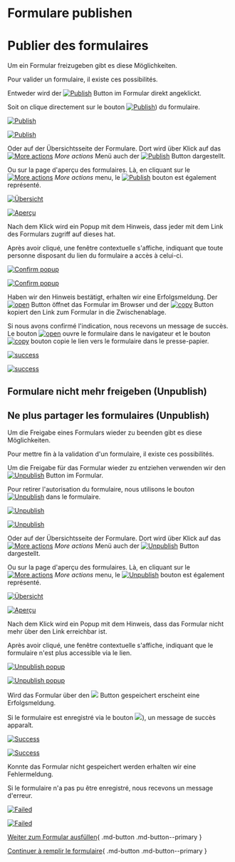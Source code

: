 <!-- TRANSLATED by md-translate -->
# Formulare publishen

# Publier des formulaires

Um ein Formular freizugeben gibt es diese Möglichkeiten.

Pour valider un formulaire, il existe ces possibilités.

Entweder wird der [![Publish](../../assets/images/de/i-doit-pro-add-ons/forms/publishen/1-fp.png)](../../assets/images/de/i-doit-pro-add-ons/forms/publishen/1-fp.png) Button im Formular direkt angeklickt.

Soit on clique directement sur le bouton [ ![Publish](../../assets/images/fr/i-doit-pro-add-ons/forms/publishen/1-fp.png)](../../assets/images/fr/i-doit-pro-add-ons/forms/publishen/1-fp.png)) du formulaire.

[![Publish](../../assets/images/de/i-doit-pro-add-ons/forms/publishen/2-fp.png)](../../assets/images/de/i-doit-pro-add-ons/forms/publishen/2-fp.png)

[ ![Publish](../../assets/images/fr/i-doit-pro-add-ons/forms/publishen/2-fp.png)](../../assets/images/fr/i-doit-pro-add-ons/forms/publishen/2-fp.png)

Oder auf der Übersichtsseite der Formulare. Dort wird über Klick auf das [![More actions](../../assets/images/de/i-doit-pro-add-ons/forms/publishen/3-fp.png)](../../assets/images/de/i-doit-pro-add-ons/forms/publishen/3-fp.png) _More actions_ Menü auch der [![Publish](../../assets/images/de/i-doit-pro-add-ons/forms/publishen/4-fp.png)](../../assets/images/de/i-doit-pro-add-ons/forms/publishen/4-fp.png) Button dargestellt.

Ou sur la page d'aperçu des formulaires. Là, en cliquant sur le [ ![More actions](../../assets/images/fr/i-doit-pro-add-ons/forms/publishen/3-fp.png)](../../assets/images/fr/i-doit-pro-add-ons/forms/publishen/3-fp.png) _More actions_ menu, le [ ![Publish](../../assets/images/fr/i-doit-pro-add-ons/forms/publishen/4-fp.png)](../../assets/images/fr/i-doit-pro-add-ons/forms/publishen/4-fp.png) bouton est également représenté.

[![Übersicht](../../assets/images/de/i-doit-pro-add-ons/forms/publishen/5-fp.png)](../../assets/images/de/i-doit-pro-add-ons/forms/publishen/5-fp.png)

[ ![Aperçu](../../assets/images/fr/i-doit-pro-add-ons/forms/publishen/5-fp.png)](../../assets/images/fr/i-doit-pro-add-ons/forms/publishen/5-fp.png)

Nach dem Klick wird ein Popup mit dem Hinweis, dass jeder mit dem Link des Formulars zugriff auf dieses hat.

Après avoir cliqué, une fenêtre contextuelle s'affiche, indiquant que toute personne disposant du lien du formulaire a accès à celui-ci.

[![Confirm popup](../../assets/images/de/i-doit-pro-add-ons/forms/publishen/6-fp.png)](../../assets/images/de/i-doit-pro-add-ons/forms/publishen/6-fp.png)

[ ![Confirm popup](../../assets/images/fr/i-doit-pro-add-ons/forms/publishen/6-fp.png)](../../assets/images/fr/i-doit-pro-add-ons/forms/publishen/6-fp.png)

Haben wir den Hinweis bestätigt, erhalten wir eine Erfolgsmeldung. Der [![open](../../assets/images/de/i-doit-pro-add-ons/forms/publishen/7-fp.png)](../../assets/images/de/i-doit-pro-add-ons/forms/publishen/7-fp.png) Button öffnet das Formular im Browser und der [![copy](../../assets/images/de/i-doit-pro-add-ons/forms/publishen/8-fp.png)](../../assets/images/de/i-doit-pro-add-ons/forms/publishen/8-fp.png) Button kopiert den Link zum Formular in die Zwischenablage.

Si nous avons confirmé l'indication, nous recevons un message de succès. Le bouton [ ![open](../../assets/images/fr/i-doit-pro-add-ons/forms/publishen/7-fp.png)](../../assets/images/fr/i-doit-pro-add-ons/forms/publishen/7-fp.png) ouvre le formulaire dans le navigateur et le bouton [ ![copy](../../assets/images/fr/i-doit-pro-add-ons/forms/publishen/8-fp.png)](../../assets/images/fr/i-doit-pro-add-ons/forms/publishen/8-fp.png) bouton copie le lien vers le formulaire dans le presse-papier.

[![success](../../assets/images/de/i-doit-pro-add-ons/forms/publishen/9-fp.png)](../../assets/images/de/i-doit-pro-add-ons/forms/publishen/9-fp.png)

[ ![success](../../assets/images/fr/i-doit-pro-add-ons/forms/publishen/9-fp.png)](../../assets/images/fr/i-doit-pro-add-ons/forms/publishen/9-fp.png)

## Formulare nicht mehr freigeben (Unpublish)

## Ne plus partager les formulaires (Unpublish)

Um die Freigabe eines Formulars wieder zu beenden gibt es diese Möglichkeiten.

Pour mettre fin à la validation d'un formulaire, il existe ces possibilités.

Um die Freigabe für das Formular wieder zu entziehen verwenden wir den [![Unpublish](../../assets/images/de/i-doit-pro-add-ons/forms/publishen/10-fp.png)](../../assets/images/de/i-doit-pro-add-ons/forms/publishen/10-fp.png) Button im Formular.

Pour retirer l'autorisation du formulaire, nous utilisons le bouton [ ![Unpublish](../../assets/images/fr/i-doit-pro-add-ons/forms/publishen/10-fp.png)](../../assets/images/fr/i-doit-pro-add-ons/forms/publishen/10-fp.png) dans le formulaire.

[![Unpublish](../../assets/images/de/i-doit-pro-add-ons/forms/publishen/11-fp.png)](../../assets/images/de/i-doit-pro-add-ons/forms/publishen/11-fp.png)

[ ![Unpublish](../../assets/images/fr/i-doit-pro-add-ons/forms/publishen/11-fp.png)](../../assets/images/fr/i-doit-pro-add-ons/forms/publishen/11-fp.png)

Oder auf der Übersichtsseite der Formulare. Dort wird über Klick auf das [![More actions](../../assets/images/de/i-doit-pro-add-ons/forms/publishen/12-fp.png)](../../assets/images/de/i-doit-pro-add-ons/forms/publishen/12-fp.png) _More actions_ Menü auch der [![Unpublish](../../assets/images/de/i-doit-pro-add-ons/forms/publishen/13-fp.png)](../../assets/images/de/i-doit-pro-add-ons/forms/publishen/13-fp.png) Button dargestellt.

Ou sur la page d'aperçu des formulaires. Là, en cliquant sur le [ ![More actions](../../assets/images/fr/i-doit-pro-add-ons/forms/publishen/12-fp.png)](../../assets/images/fr/i-doit-pro-add-ons/forms/publishen/12-fp.png) _More actions_ menu, le [ ![Unpublish](../../assets/images/fr/i-doit-pro-add-ons/forms/publishen/13-fp.png)](../../assets/images/fr/i-doit-pro-add-ons/forms/publishen/13-fp.png) bouton est également représenté.

[![Übersicht](../../assets/images/de/i-doit-pro-add-ons/forms/publishen/14-fp.png)](../../assets/images/de/i-doit-pro-add-ons/forms/publishen/14-fp.png)

[ ![Aperçu](../../assets/images/fr/i-doit-pro-add-ons/forms/publishen/14-fp.png)](../../assets/images/fr/i-doit-pro-add-ons/forms/publishen/14-fp.png)

Nach dem Klick wird ein Popup mit dem Hinweis, dass das Formular nicht mehr über den Link erreichbar ist.

Après avoir cliqué, une fenêtre contextuelle s'affiche, indiquant que le formulaire n'est plus accessible via le lien.

[![Unpublish popup](../../assets/images/de/i-doit-pro-add-ons/forms/publishen/15-fp.png)](../../assets/images/de/i-doit-pro-add-ons/forms/publishen/15-fp.png)

[ ![Unpublish popup](../../assets/images/fr/i-doit-pro-add-ons/forms/publishen/15-fp.png)](../../assets/images/fr/i-doit-pro-add-ons/forms/publishen/15-fp.png)

Wird das Formular über den [![](../../assets/images/de/i-doit-pro-add-ons/forms/publishen/16-fp.png)](../../assets/images/de/i-doit-pro-add-ons/forms/publishen/16-fp.png) Button gespeichert erscheint eine Erfolgsmeldung.

Si le formulaire est enregistré via le bouton [ ![](../../assets/images/fr/i-doit-pro-add-ons/forms/publishen/16-fp.png)](../../assets/images/fr/i-doit-pro-add-ons/forms/publishen/16-fp.png)), un message de succès apparaît.

[![Success](../../assets/images/de/i-doit-pro-add-ons/forms/publishen/17-fp.png)](../../assets/images/de/i-doit-pro-add-ons/forms/publishen/17-fp.png)

[ ![Success](../../assets/images/fr/i-doit-pro-add-ons/forms/publishen/17-fp.png)](../../assets/images/fr/i-doit-pro-add-ons/forms/publishen/17-fp.png)

Konnte das Formular nicht gespeichert werden erhalten wir eine Fehlermeldung.

Si le formulaire n'a pas pu être enregistré, nous recevons un message d'erreur.

[![Failed](../../assets/images/de/i-doit-pro-add-ons/forms/publishen/18-fp.png)](../../assets/images/de/i-doit-pro-add-ons/forms/publishen/18-fp.png)

[ ![Failed](../../assets/images/fr/i-doit-pro-add-ons/forms/publishen/18-fp.png)](../../assets/images/fr/i-doit-pro-add-ons/forms/publishen/18-fp.png)

[Weiter zum Formular ausfüllen](./formulare-ausfuellen.md){ .md-button .md-button--primary }

[Continuer à remplir le formulaire](./formulaires-remplir.md){ .md-button .md-button--primary }